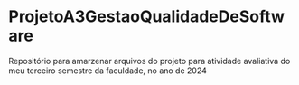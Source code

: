 # ProjetoA3GestaoQualidadeDeSoftware
Repositório para amarzenar arquivos do projeto para atividade avaliativa do meu terceiro semestre da faculdade, no ano de 2024

